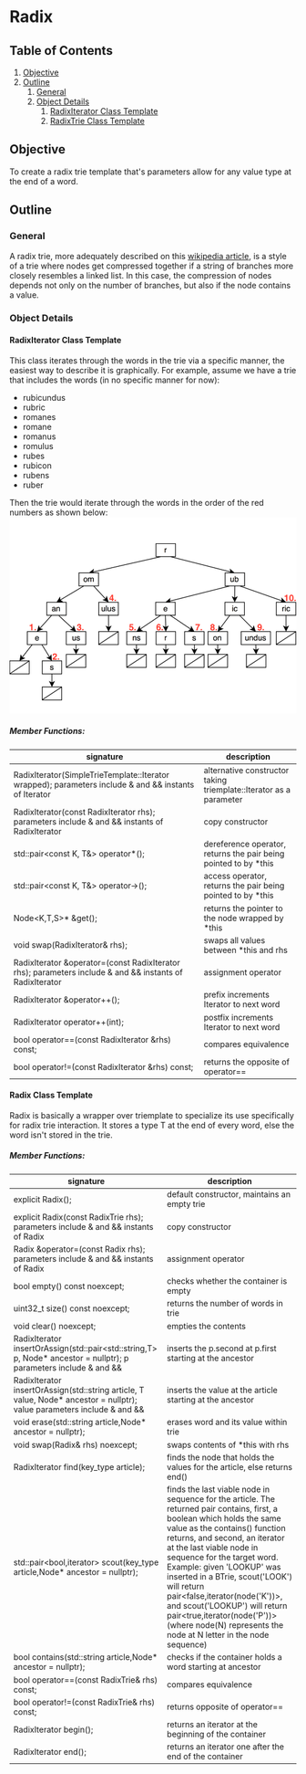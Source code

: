 # Radix
## Table of Contents

1. [Objective](#objective)
2. [Outline](#outline)
    1. [General](#general)
    2. [Object Details](#object-details)
        1. [RadixIterator Class Template](#radixiterator-class-template)
        2. [RadixTrie Class Template](#radix-class-template)
    
## Objective
To create a radix trie template that's parameters allow for any value type at the end of a word.

## Outline
### General
A radix trie, more adequately described on this [wikipedia article](#https://en.wikipedia.org/wiki/Radix_tree), is a
style of a trie where nodes get compressed together if a string of branches more closely resembles a linked list.  In
this case, the compression of nodes depends not only on the number of branches, but also if the node contains a value.

### Object Details
#### RadixIterator Class Template
This class iterates through the words in the trie via a specific manner, the easiest way to describe it is graphically.
For example, assume we have a trie that includes the words (in no specific manner for now):
* rubicundus
* rubric
* romanes
* romane
* romanus
* romulus
* rubes
* rubicon
* rubens
* ruber

Then the trie would iterate through the words in the order of the red numbers as shown below:
![compressed trie](readme_resources/compressed_trie.png)

##### Member Functions:
signature | description
----------|-----------
RadixIterator(SimpleTrieTemplate::Iterator wrapped); parameters include & and && instants of Iterator | alternative constructor taking triemplate::Iterator as a parameter
RadixIterator(const RadixIterator rhs); parameters include & and && instants of RadixIterator | copy constructor
std::pair<const K, T&> operator*(); | dereference operator, returns the pair being pointed to by *this
std::pair<const K, T&> operator->(); | access operator, returns the pair being pointed to by *this
Node<K,T,S>* &get(); | returns the pointer to the node wrapped by *this
void swap(RadixIterator& rhs); | swaps all values between *this and rhs
RadixIterator &operator=(const RadixIterator rhs); parameters include & and && instants of RadixIterator | assignment operator
RadixIterator &operator++(); | prefix increments Iterator to next word
RadixIterator operator++(int); | postfix increments Iterator to next word
bool operator==(const RadixIterator &rhs) const; | compares equivalence
bool operator!=(const RadixIterator &rhs) const; | returns the opposite of operator==

#### Radix Class Template
Radix is basically a wrapper over triemplate to specialize its use specifically for radix trie interaction.
It stores a type T at the end of every word, else the word isn't stored in the trie.

##### Member Functions:
signature | description
----------|-----------
explicit Radix(); | default constructor, maintains an empty trie
explicit Radix(const RadixTrie<T> rhs); parameters include & and && instants of Radix | copy constructor
Radix<T> &operator=(const Radix<T> rhs); parameters include & and && instants of Radix | assignment operator
bool empty() const noexcept; | checks whether the container is empty
uint32_t size() const noexcept; | returns the number of words in trie
void clear() noexcept; | empties the contents
RadixIterator insertOrAssign(std::pair\<std::string,T> p, Node* ancestor = nullptr); p parameters include & and && | inserts the p.second at p.first starting at the ancestor
RadixIterator insertOrAssign(std::string article, T value, Node* ancestor = nullptr); value parameters include & and && | inserts the value at the article starting at the ancestor 
void erase(std::string article,Node* ancestor = nullptr); | erases word and its value within trie
void swap(Radix& rhs) noexcept; | swaps contents of *this with rhs
RadixIterator find(key_type article); | finds the node that holds the values for the article, else returns end()
std::pair<bool,iterator> scout(key_type article,Node* ancestor = nullptr); | finds the last viable node in sequence for the article. The returned pair contains, first, a boolean which holds the same value as the contains() function returns, and second, an iterator at the last viable node in sequence for the target word.  Example: given 'LOOKUP' was inserted in a BTrie, scout('LOOK') will return pair<false,iterator(node('K'))>, and scout('LOOKUP') will return pair<true,iterator(node('P'))> (where node(N) represents the node at N letter in the node sequence)
bool contains(std::string article,Node* ancestor = nullptr); | checks if the container holds a word starting at ancestor
bool operator==(const RadixTrie& rhs) const; | compares equivalence
bool operator!=(const RadixTrie& rhs) const; | returns opposite of operator==
RadixIterator begin(); | returns an iterator at the beginning of the container
RadixIterator end(); | returns an iterator one after the end of the container
